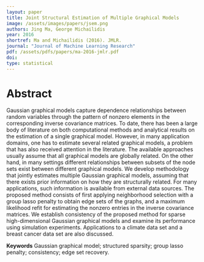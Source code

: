 ```yaml
---
layout: paper
title: Joint Structural Estimation of Multiple Graphical Models
image: /assets/images/papers/jsem.png
authors: Jing Ma, George Michailidis
year: 2016
shortref: Ma and Michailidis (2016). JMLR.
journal: "Journal of Machine Learning Research"
pdf: /assets/pdfs/papers/ma-2016-jmlr.pdf
doi: 
type: statistical
---
```


# Abstract

Gaussian graphical models capture dependence relationships between random variables through the pattern of nonzero elements in the corresponding inverse covariance matrices. To date, there has been a large body of literature on both computational methods and analytical results on the estimation of a single graphical model. However, in many application domains, one has to estimate several related graphical models, a problem that has also received attention in the literature. The available approaches usually assume that all graphical models are globally related. On the other hand, in many settings different relationships between subsets of the node sets exist between different graphical models. We develop methodology that jointly estimates multiple Gaussian graphical models, assuming that there exists prior information on how they are structurally related. For many applications, such information is available from external data sources. The proposed method consists of first applying neighborhood selection with a group lasso penalty to obtain edge sets of the graphs, and a maximum likelihood refit for estimating the nonzero entries in the inverse covariance matrices. We establish consistency of the proposed method for sparse high-dimensional Gaussian graphical models and examine its performance using simulation experiments. Applications to a climate data set and a breast cancer data set are also discussed.

**Keywords** Gaussian graphical model; structured sparsity; group lasso penalty; consistency; edge
set recovery.
